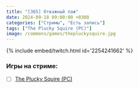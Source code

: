 ```yaml
---
title: "[365] Отважный паж"
date: 2024-09-18 09:00:00 +0300
categories: ["Стримы", "Есть запись"]
tags: ["The Plucky Squire (PC)"]
image: /commons/games/thepluckysquire.jpg
---
```


{% include embed/twitch.html id='2254241662' %}

### Игры на стриме:
+ [ ] [The Plucky Squire (PC)](/tags/the-plucky-squire-pc)
